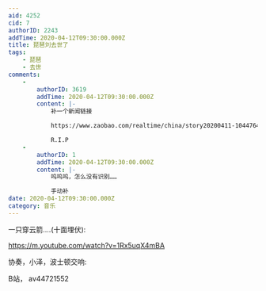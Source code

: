 ```yaml
---
aid: 4252
cid: 7
authorID: 2243
addTime: 2020-04-12T09:30:00.000Z
title: 琵琶刘去世了
tags:
    - 琵琶
    - 去世
comments:
    -
        authorID: 3619
        addTime: 2020-04-12T09:30:00.000Z
        content: |-
            补一个新闻链接

            https://www.zaobao.com/realtime/china/story20200411-1044764

            R.I.P
    -
        authorID: 1
        addTime: 2020-04-12T09:30:00.000Z
        content: |-
            呜呜呜，怎么没有识别……

            手动补
date: 2020-04-12T09:30:00.000Z
category: 音乐
---
```


一只穿云箭....(十面埋伏):

https://m.youtube.com/watch?v=1Rx5uqX4mBA

协奏，小泽，波士顿交响:

B站， av44721552
